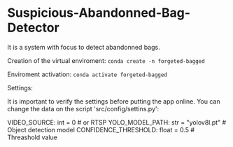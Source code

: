 # Suspicious-Abandonned-Bag-Detector

It is a system with focus to detect abandonned bags.


Creation of the virtual enviroment:
`conda create -n forgeted-bagged`

Enviroment activation:
`conda activate forgeted-bagged`

Settings:

It is important to verify the settings before putting the app online. You can change the data on the script 'src/config/settins.py':

VIDEO_SOURCE: int = 0  # or RTSP
YOLO_MODEL_PATH: str = "yolov8l.pt" # Object detection model
CONFIDENCE_THRESHOLD: float = 0.5 # Threashold value

